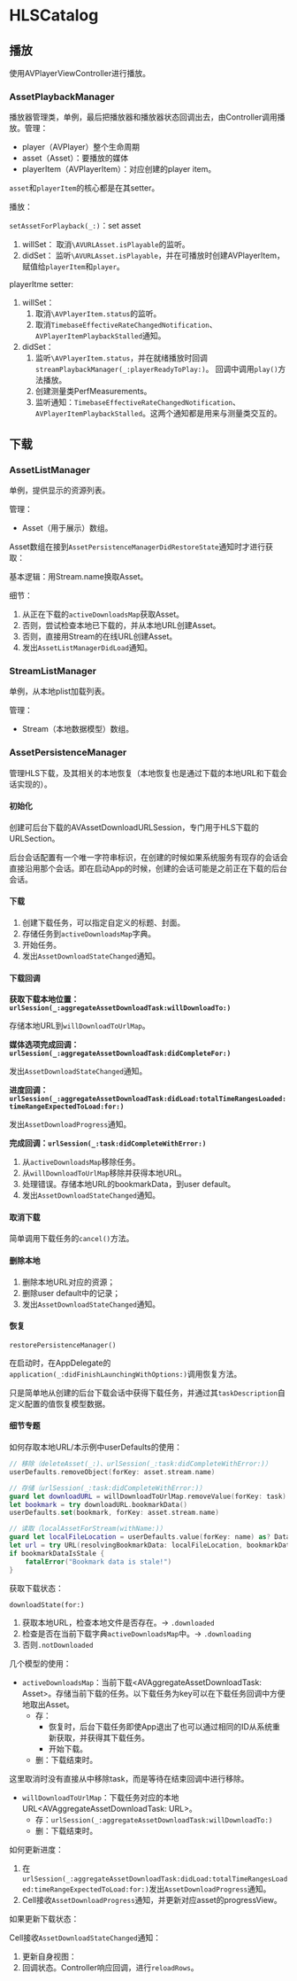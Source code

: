 # HLSCatalog

## 播放

使用AVPlayerViewController进行播放。

### AssetPlaybackManager

播放器管理类，单例，最后把播放器和播放器状态回调出去，由Controller调用播放。管理：

- player（AVPlayer）整个生命周期
- asset（Asset）：要播放的媒体
- playerItem（AVPlayerItem）：对应创建的player item。

`asset`和`playerItem`的核心都是在其setter。

播放：

`setAssetForPlayback(_:)`：set asset

1. willSet：
	取消`\AVURLAsset.isPlayable`的监听。
2. didSet：
	监听`\AVURLAsset.isPlayable`，并在可播放时创建AVPlayerItem，赋值给`playerItem`和`player`。

playerItme setter:

1. willSet：
	1. 取消`\AVPlayerItem.status`的监听。
	2. 取消`TimebaseEffectiveRateChangedNotification`、`AVPlayerItemPlaybackStalled`通知。
2. didSet：
	1. 监听`\AVPlayerItem.status`，并在就绪播放时回调`streamPlaybackManager(_:playerReadyToPlay:)`。
		回调中调用`play()`方法播放。
	3. 创建测量类PerfMeasurements。
	4. 监听通知：`TimebaseEffectiveRateChangedNotification`、`AVPlayerItemPlaybackStalled`。这两个通知都是用来与测量类交互的。


## 下载

### AssetListManager

单例，提供显示的资源列表。

管理：

- Asset（用于展示）数组。

Asset数组在接到`AssetPersistenceManagerDidRestoreState`通知时才进行获取：

基本逻辑：用Stream.name换取Asset。

细节：

1. 从正在下载的`activeDownloadsMap`获取Asset。
2. 否则，尝试检查本地已下载的，并从本地URL创建Asset。
3. 否则，直接用Stream的在线URL创建Asset。
4. 发出`AssetListManagerDidLoad`通知。

### StreamListManager

单例，从本地plist加载列表。

管理：

- Stream（本地数据模型）数组。

### AssetPersistenceManager

管理HLS下载，及其相关的本地恢复（本地恢复也是通过下载的本地URL和下载会话实现的）。

#### 初始化

创建可后台下载的AVAssetDownloadURLSession，专门用于HLS下载的URLSection。

后台会话配置有一个唯一字符串标识，在创建的时候如果系统服务有现存的会话会直接沿用那个会话。即在启动App的时候，创建的会话可能是之前正在下载的后台会话。

#### 下载

1. 创建下载任务，可以指定自定义的标题、封面。
2. 存储任务到`activeDownloadsMap`字典。
3. 开始任务。
4. 发出`AssetDownloadStateChanged`通知。

#### 下载回调

__获取下载本地位置：`urlSession(_:aggregateAssetDownloadTask:willDownloadTo:)`__

存储本地URL到`willDownloadToUrlMap`。

__媒体选项完成回调：`urlSession(_:aggregateAssetDownloadTask:didCompleteFor:)`__

发出`AssetDownloadStateChanged`通知。

__进度回调：`urlSession(_:aggregateAssetDownloadTask:didLoad:totalTimeRangesLoaded:timeRangeExpectedToLoad:for:)`__

发出`AssetDownloadProgress`通知。

__完成回调：`urlSession(_:task:didCompleteWithError:)`__

1. 从`activeDownloadsMap`移除任务。
2. 从`willDownloadToUrlMap`移除并获得本地URL。
3. 处理错误。存储本地URL的bookmarkData，到user default。
4. 发出`AssetDownloadStateChanged`通知。

#### 取消下载

简单调用下载任务的`cancel()`方法。

#### 删除本地

1. 删除本地URL对应的资源；
2. 删除user default中的记录；
3. 发出`AssetDownloadStateChanged`通知。

#### 恢复

`restorePersistenceManager()`

在启动时，在AppDelegate的`application(_:didFinishLaunchingWithOptions:)`调用恢复方法。

只是简单地从创建的后台下载会话中获得下载任务，并通过其`taskDescription`自定义配置的值恢复模型数据。

#### 细节专题

如何存取本地URL/本示例中userDefaults的使用：

```swift
// 移除（deleteAsset(_:)、urlSession(_:task:didCompleteWithError:)）
userDefaults.removeObject(forKey: asset.stream.name)

// 存储（urlSession(_:task:didCompleteWithError:)）
guard let downloadURL = willDownloadToUrlMap.removeValue(forKey: task) else { return }
let bookmark = try downloadURL.bookmarkData()
userDefaults.set(bookmark, forKey: asset.stream.name)

// 读取（localAssetForStream(withName:)）
guard let localFileLocation = userDefaults.value(forKey: name) as? Data else { return nil }
let url = try URL(resolvingBookmarkData: localFileLocation, bookmarkDataIsStale: &bookmarkDataIsStale)
if bookmarkDataIsStale {
    fatalError("Bookmark data is stale!")
}
```

获取下载状态：

`downloadState(for:)`

1. 获取本地URL，检查本地文件是否存在。-> `.downloaded`
2. 检查是否在当前下载字典`activeDownloadsMap`中。-> `.downloading`
3. 否则`.notDownloaded`

几个模型的使用：

- `activeDownloadsMap`：当前下载<AVAggregateAssetDownloadTask: Asset>。存储当前下载的任务。以下载任务为key可以在下载任务回调中方便地取出Asset。
	+ 存：
		* 恢复时，后台下载任务即使App退出了也可以通过相同的ID从系统重新获取，并获得其下载任务。
		* 开始下载。
	+ 删：下载结束时。

这里取消时没有直接从中移除task，而是等待在结束回调中进行移除。

- `willDownloadToUrlMap`：下载任务对应的本地URL<AVAggregateAssetDownloadTask: URL>。
	+ 存：`urlSession(_:aggregateAssetDownloadTask:willDownloadTo:)`
	+ 删：下载结束时。

如何更新进度：

1. 在`urlSession(_:aggregateAssetDownloadTask:didLoad:totalTimeRangesLoaded:timeRangeExpectedToLoad:for:)`发出`AssetDownloadProgress`通知。
2. Cell接收`AssetDownloadProgress`通知，并更新对应asset的progressView。

如果更新下载状态：

Cell接收`AssetDownloadStateChanged`通知：

1. 更新自身视图：
2. 回调状态。Controller响应回调，进行`reloadRows`。

